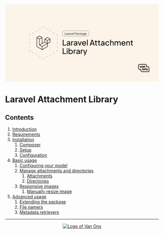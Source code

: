 <p align="center"><img src="../art/social-card.png" alt="Social card of Laravel Attachment Library"></p>

# Laravel Attachment Library

## Contents
1. [Introduction](#introduction)
2. [Requirements](#requirements)
3. [Installation](#installation)
    1. [Composer](#composer)
    2. [Setup](#setup)
    3. [Configuration](#configuration)
5. [Basic usage](#basic-usage)
   1. [Configuring your model](#configuring-your-model)
   2. [Manage attachments and directories](#manage-attachments-and-directories)
      1. [Attachments](#attachments)
      2. [Directories](#directories)
   3. [Responsive images]()
      1. [Manually resize image]()
12. [Advanced usage]()
    1. [Extending the package]()
    2. [File namers]()
    3. [Metadata retrievers]()

---
<p align="center"><a href="https://van-ons.nl/" target="_blank"><img src="https://opensource.van-ons.nl/files/cow.png" width="50" alt="Logo of Van Ons"></a></p>
